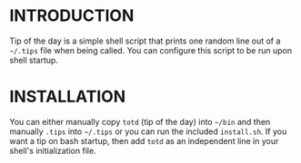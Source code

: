 # INTRODUCTION

Tip of the day is a simple shell script that prints one random line out of a `~/.tips` file when being called. You can configure this script to be run upon shell startup.

# INSTALLATION

You can either manually copy `totd` (tip of the day) into `~/bin` and then manually `.tips` into `~/.tips` or you can run the included `install.sh`. If you want a tip on bash startup, then add `totd` as an independent line in your shell's initialization file.

